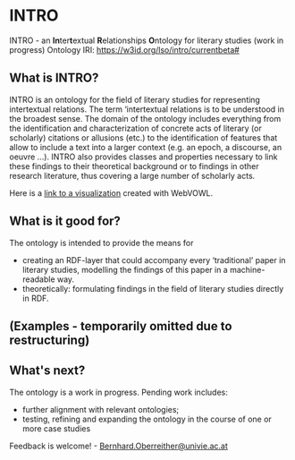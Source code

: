 # INTRO
INTRO - an <b>In</b>ter<b>t</b>extual <b>R</b>elationships <b>O</b>ntology for literary studies
(work in progress)
Ontology IRI: https://w3id.org/lso/intro/currentbeta#

## What is INTRO?
INTRO is an ontology for the field of literary studies for representing intertextual relations.
The term ‘intertextual relations is to be understood in the broadest sense. The domain of the ontology includes everything from the identification and characterization of concrete acts of literary (or scholarly) citations or allusions (etc.) to the identification of features that allow to include a text into a larger context (e.g. an epoch, a discourse, an oeuvre ...). INTRO also provides classes and properties necessary to link these findings to their theoretical background or to findings in other research literature, thus covering a large number of scholarly acts.

Here is a <a href="http://www.visualdataweb.de/webvowl/#iri=https://raw.githubusercontent.com/BOberreither/INTRO/master/INTRO_CurrentBeta.owl">link to a visualization</a> created with WebVOWL.


## What is it good for?
The ontology is intended to provide the means for 
- creating an RDF-layer that could accompany every ‘traditional’ paper in literary studies, modelling the findings of this paper in a machine-readable way.
- theoretically: formulating findings in the field of literary studies directly in RDF.

## (Examples - temporarily omitted due to restructuring)


## What's next?
The ontology is a work in progress. Pending work includes:
- further alignment with relevant ontologies; 
- testing, refining and expanding the ontology in the course of one or more case studies


Feedback is welcome! - Bernhard.Oberreither@univie.ac.at



